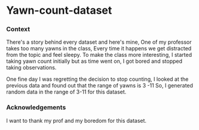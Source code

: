 # Yawn-count-dataset

### Context

There's a story behind every dataset and here's mine,
One of my professor takes too many yawns in the class, Every time it happens we get distracted from the topic and feel sleepy. To make the class more interesting, I started taking yawn count initially but as time went on, I got bored and stopped taking observations. 

One fine day I was regretting the decision to stop counting, I looked at the previous data and found out that the range of yawns is 3 -11 So, I generated random data in the range of 3-11 for this dataset.



### Acknowledgements

I want to thank my prof and my boredom for this dataset.
